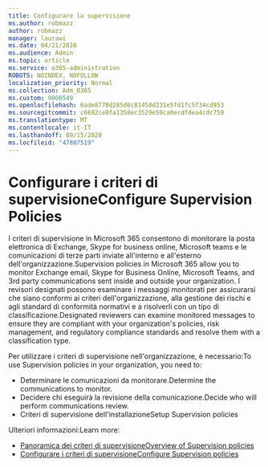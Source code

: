 ```yaml
---
title: Configurare la supervisione
ms.author: robmazz
author: robmazz
manager: laurawi
ms.date: 04/21/2020
ms.audience: Admin
ms.topic: article
ms.service: o365-administration
ROBOTS: NOINDEX, NOFOLLOW
localization_priority: Normal
ms.collection: Adm_O365
ms.custom: 9000549
ms.openlocfilehash: 6ade8770d285d6c81458d231e5fd1fc5f34cd953
ms.sourcegitcommit: c6692ce0fa1358ec3529e59ca0ecdfdea4cdc759
ms.translationtype: MT
ms.contentlocale: it-IT
ms.lasthandoff: 09/15/2020
ms.locfileid: "47807519"
---
```

# <a name="configure-supervision-policies"></a><span data-ttu-id="7acba-102">Configurare i criteri di supervisione</span><span class="sxs-lookup"><span data-stu-id="7acba-102">Configure Supervision Policies</span></span>

<span data-ttu-id="7acba-103">I criteri di supervisione in Microsoft 365 consentono di monitorare la posta elettronica di Exchange, Skype for business online, Microsoft teams e le comunicazioni di terze parti inviate all'interno e all'esterno dell'organizzazione.</span><span class="sxs-lookup"><span data-stu-id="7acba-103">Supervision policies in Microsoft 365 allow you to monitor Exchange email, Skype for Business Online, Microsoft Teams, and 3rd party communications sent inside and outside your organization.</span></span> <span data-ttu-id="7acba-104">I revisori designati possono esaminare i messaggi monitorati per assicurarsi che siano conformi ai criteri dell'organizzazione, alla gestione dei rischi e agli standard di conformità normativi e a risolverli con un tipo di classificazione.</span><span class="sxs-lookup"><span data-stu-id="7acba-104">Designated reviewers can examine monitored messages to ensure they are compliant with your organization's policies, risk management, and regulatory compliance standards and resolve them with a classification type.</span></span>

<span data-ttu-id="7acba-105">Per utilizzare i criteri di supervisione nell'organizzazione, è necessario:</span><span class="sxs-lookup"><span data-stu-id="7acba-105">To use Supervision policies in your organization, you need to:</span></span>

- <span data-ttu-id="7acba-106">Determinare le comunicazioni da monitorare.</span><span class="sxs-lookup"><span data-stu-id="7acba-106">Determine the communications to monitor.</span></span>
- <span data-ttu-id="7acba-107">Decidere chi eseguirà la revisione della comunicazione.</span><span class="sxs-lookup"><span data-stu-id="7acba-107">Decide who will perform communications review.</span></span>
- <span data-ttu-id="7acba-108">Criteri di supervisione dell'installazione</span><span class="sxs-lookup"><span data-stu-id="7acba-108">Setup Supervision policies</span></span>

<span data-ttu-id="7acba-109">Ulteriori informazioni:</span><span class="sxs-lookup"><span data-stu-id="7acba-109">Learn more:</span></span>

- [<span data-ttu-id="7acba-110">Panoramica dei criteri di supervisione</span><span class="sxs-lookup"><span data-stu-id="7acba-110">Overview of Supervision policies</span></span>](https://docs.microsoft.com/microsoft-365/compliance/supervision-policies)
- [<span data-ttu-id="7acba-111">Configurare i criteri di supervisione</span><span class="sxs-lookup"><span data-stu-id="7acba-111">Configure Supervision policies</span></span>](https://docs.microsoft.com/microsoft-365/compliance/configure-supervision-policies)
